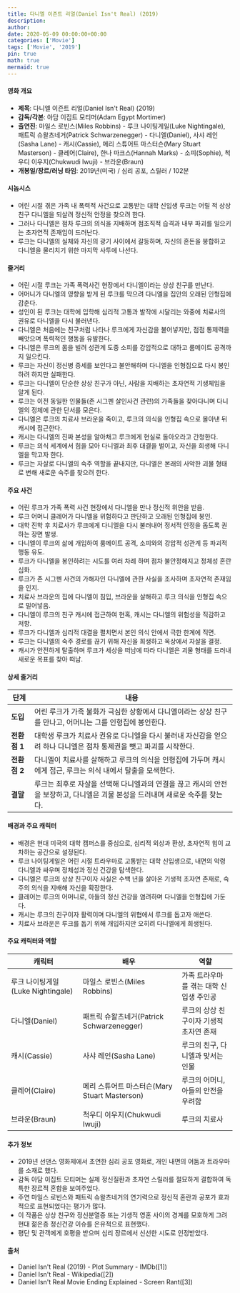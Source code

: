 ```yaml
---
title: 다니엘 이즌트 리얼(Daniel Isn't Real) (2019)
description: 
author: 
date: 2020-05-09 00:00:00+00:00
categories: ['Movie']
tags: ['Movie', '2019']
pin: true
math: true
mermaid: true
---
```

#### 영화 개요

- **제목**: 다니엘 이즌트 리얼(Daniel Isn't Real) (2019)  
- **감독/각본**: 아담 이집트 모티머(Adam Egypt Mortimer)  
- **출연진**: 마일스 로빈스(Miles Robbins) - 루크 나이팅게일(Luke Nightingale), 패트릭 슈왈츠네거(Patrick Schwarzenegger) - 다니엘(Daniel), 사샤 레인(Sasha Lane) - 캐시(Cassie), 메리 스튜어트 마스터슨(Mary Stuart Masterson) - 클레어(Claire), 한나 마크스(Hannah Marks) - 소피(Sophie), 척우디 이우지(Chukwudi Iwuji) - 브라운(Braun)  
- **개봉일/장르/러닝 타임**: 2019년(미국) / 심리 공포, 스릴러 / 102분  

#### 시놉시스

- 어린 시절 겪은 가족 내 폭력적 사건으로 고통받는 대학 신입생 루크는 어릴 적 상상 친구 다니엘을 되살려 정신적 안정을 찾으려 한다.  
- 그러나 다니엘은 점차 루크의 의식을 지배하며 점조직적 습격과 내부 파괴를 일으키는 초자연적 존재임이 드러난다.  
- 루크는 다니엘의 실체와 자신의 광기 사이에서 갈등하며, 자신의 혼돈을 봉합하고 다니엘을 물리치기 위한 마지막 사투에 나선다.  

#### 줄거리

- 어린 시절 루크는 가족 폭력사건 현장에서 다니엘이라는 상상 친구를 만난다.  
- 어머니가 다니엘의 영향을 받게 된 루크를 막으려 다니엘을 집안의 오래된 인형집에 감춘다.  
- 성인이 된 루크는 대학에 입학해 심리적 고통과 발작에 시달리는 와중에 치료사의 권유로 다니엘을 다시 불러낸다.  
- 다니엘은 처음에는 친구처럼 나타나 루크에게 자신감을 불어넣지만, 점점 통제력을 빼앗으며 폭력적인 행동을 유발한다.  
- 다니엘은 루크의 몸을 빌려 성관계 도중 소피를 강압적으로 대하고 룸메이트 공격까지 일으킨다.  
- 루크는 자신이 정신병 증세를 보인다고 불안해하며 다니엘을 인형집으로 다시 봉인하려 하지만 실패한다.  
- 루크는 다니엘이 단순한 상상 친구가 아닌, 사람을 지배하는 초자연적 기생체임을 알게 된다.  
- 루크는 이전 동일한 인물들(존 시그펜 살인사건 관련)의 가족들을 찾아다니며 다니엘의 정체에 관한 단서를 모은다.  
- 다니엘은 루크의 치료사 브라운을 죽이고, 루크의 의식을 인형집 속으로 몰아낸 뒤 캐시에 접근한다.  
- 캐시는 다니엘의 진짜 본성을 알아채고 루크에게 현실로 돌아오라고 간청한다.  
- 루크는 의식 세계에서 힘을 모아 다니엘과 최후 대결을 벌이고, 자신을 희생해 다니엘을 막고자 한다.  
- 루크는 자살로 다니엘의 숙주 역할을 끝내지만, 다니엘은 본래의 사악한 괴물 형태로 변해 새로운 숙주를 찾으려 한다.  

#### 주요 사건

- 어린 루크가 가족 폭력 사건 현장에서 다니엘을 만나 정신적 위안을 받음.  
- 루크 어머니 클레어가 다니엘을 위험하다고 판단하고 오래된 인형집에 봉인.  
- 대학 진학 후 치료사가 루크에게 다니엘을 다시 불러내어 정서적 안정을 돕도록 권하는 장면 발생.  
- 다니엘이 루크의 삶에 개입하여 룸메이트 공격, 소피와의 강압적 성관계 등 파괴적 행동 유도.  
- 루크가 다니엘을 봉인하려는 시도를 여러 차례 하며 점차 불안정해지고 정체성 혼란 심화.  
- 루크가 존 시그펜 사건의 가해자인 다니엘에 관한 사실을 조사하며 초자연적 존재임을 인지.  
- 치료사 브라운의 집에 다니엘이 침입, 브라운을 살해하고 루크 의식을 인형집 속으로 밀어넣음.  
- 다니엘이 루크의 친구 캐시에 접근하여 현혹, 캐시는 다니엘의 위험성을 직감하고 저항.  
- 루크가 다니엘과 심리적 대결을 펼치면서 본인 의식 안에서 극한 한계에 직면.  
- 루크는 다니엘의 숙주 경로를 끊기 위해 자신을 희생하고 옥상에서 자살을 결정.  
- 캐시가 안전하게 탈출하며 루크가 세상을 떠남에 따라 다니엘은 괴물 형태를 드러내 새로운 목표를 찾아 떠남.  

#### 상세 줄거리

| **단계** | **내용** |
|----------|----------|
| **도입** | 어린 루크가 가족 불화가 극심한 상황에서 다니엘이라는 상상 친구를 만나고, 어머니는 그를 인형집에 봉인한다. |
| **전환점 1** | 대학생 루크가 치료사 권유로 다니엘을 다시 불러내 자신감을 얻으려 하나 다니엘은 점차 통제권을 뺏고 파괴를 시작한다. |
| **전환점 2** | 다니엘이 치료사를 살해하고 루크의 의식을 인형집에 가두며 캐시에게 접근, 루크는 의식 내에서 탈출을 모색한다. |
| **결말** | 루크는 최후로 자살을 선택해 다니엘과의 연결을 끊고 캐시의 안전을 보장하고, 다니엘은 괴물 본성을 드러내며 새로운 숙주를 찾는다. |

#### 배경과 주요 캐릭터

- 배경은 현대 미국의 대학 캠퍼스를 중심으로, 심리적 외상과 환상, 초자연적 힘이 교차하는 공간으로 설정된다.  
- 루크 나이팅게일은 어린 시절 트라우마로 고통받는 대학 신입생으로, 내면의 악령 다니엘과 싸우며 정체성과 정신 건강을 탐색한다.  
- 다니엘은 루크의 상상 친구이자 사실은 수백 년을 살아온 기생적 초자연 존재로, 숙주의 의식을 지배해 자신을 확장한다.  
- 클레어는 루크의 어머니로, 아들의 정신 건강을 염려하며 다니엘을 인형집에 가둔다.  
- 캐시는 루크의 친구이자 활력이며 다니엘의 위협에서 루크를 돕고자 애쓴다.  
- 치료사 브라운은 루크를 돕기 위해 개입하지만 오히려 다니엘에게 희생된다.  

#### 주요 캐릭터와 역할

| **캐릭터** | **배우** | **역할** |
|------------|----------|----------|
| 루크 나이팅게일(Luke Nightingale) | 마일스 로빈스(Miles Robbins) | 가족 트라우마를 겪는 대학 신입생 주인공 |
| 다니엘(Daniel) | 패트릭 슈왈츠네거(Patrick Schwarzenegger) | 루크의 상상 친구이자 기생적 초자연 존재 |
| 캐시(Cassie) | 사샤 레인(Sasha Lane) | 루크의 친구, 다니엘과 맞서는 인물 |
| 클레어(Claire) | 메리 스튜어트 마스터슨(Mary Stuart Masterson) | 루크의 어머니, 아들의 안전을 우려함 |
| 브라운(Braun) | 척우디 이우지(Chukwudi Iwuji) | 루크의 치료사 |

#### 추가 정보

- 2019년 선댄스 영화제에서 초연한 심리 공포 영화로, 개인 내면의 어둠과 트라우마를 소재로 했다.  
- 감독 아담 이집트 모티머는 실제 정신질환과 초자연 스릴러를 절묘하게 결합하여 독특한 장르적 혼합을 보여주었다.  
- 주연 마일스 로빈스와 패트릭 슈왈츠네거의 연기력으로 정신적 혼란과 공포가 효과적으로 표현되었다는 평가가 많다.  
- 이 작품은 상상 친구와 정신분열증 또는 기생적 영혼 사이의 경계를 모호하게 그려 현대 젊은층 정신건강 이슈를 은유적으로 표현했다.  
- 평단 및 관객에게 호평을 받으며 심리 장르에서 신선한 시도로 인정받았다.  

#### 출처

- Daniel Isn't Real (2019) - Plot Summary - IMDb([1])  
- Daniel Isn't Real - Wikipedia([2])  
- Daniel Isn't Real Movie Ending Explained - Screen Rant([3])
